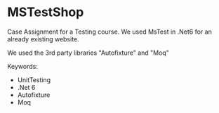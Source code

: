# MSTestShop
Case Assignment for a Testing course. We used MsTest in .Net6 for an already existing website.

We used the 3rd party libraries "Autofixture" and "Moq"

Keywords:
- UnitTesting
- .Net 6
- Autofixture
- Moq
